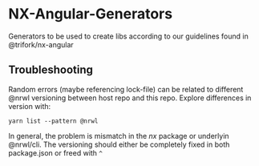 # NX-Angular-Generators

Generators to be used to create libs according to our guidelines found in @trifork/nx-angular

## Troubleshooting

Random errors (maybe referencing lock-file) can be related to different @nrwl versioning between host repo and this repo.
Explore differences in version with:
```
yarn list --pattern @nrwl
```

In general, the problem is mismatch in the _nx_ package or underlyin @nrwl/cli.
The versioning should either be completely fixed in both package.json or freed with `^`